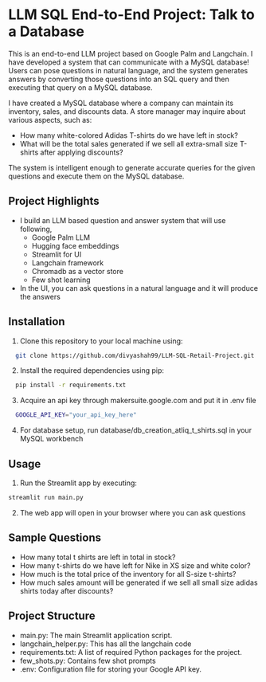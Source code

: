 
# LLM SQL End-to-End Project: Talk to a Database  

This is an end-to-end LLM project based on Google Palm and Langchain. I have developed a system that can communicate with a MySQL database! Users can pose questions in natural language, and the system generates answers by converting those questions into an SQL query and then executing that query on a MySQL database.

I have created a MySQL database where a company can maintain its inventory, sales, and discounts data. A store manager may inquire about various aspects, such as:

- How many white-colored Adidas T-shirts do we have left in stock?
- What will be the total sales generated if we sell all extra-small size T-shirts after applying discounts?

The system is intelligent enough to generate accurate queries for the given questions and execute them on the MySQL database.

## Project Highlights

- I build an LLM based question and answer system that will use following,
  - Google Palm LLM
  - Hugging face embeddings
  - Streamlit for UI
  - Langchain framework
  - Chromadb as a vector store
  - Few shot learning
- In the UI, you can ask questions in a natural language and it will produce the answers


## Installation

1. Clone this repository to your local machine using:

```bash
  git clone https://github.com/divyashah99/LLM-SQL-Retail-Project.git
```
2. Install the required dependencies using pip:

```bash
  pip install -r requirements.txt
```
3. Acquire an api key through makersuite.google.com and put it in .env file

```bash
  GOOGLE_API_KEY="your_api_key_here"
```
4. For database setup, run database/db_creation_atliq_t_shirts.sql in your MySQL workbench

## Usage

1. Run the Streamlit app by executing:
```bash
streamlit run main.py

```

2. The web app will open in your browser where you can ask questions

## Sample Questions
  - How many total t shirts are left in total in stock?
  - How many t-shirts do we have left for Nike in XS size and white color?
  - How much is the total price of the inventory for all S-size t-shirts?
  - How much sales amount will be generated if we sell all small size adidas shirts today after discounts?
  
## Project Structure

- main.py: The main Streamlit application script.
- langchain_helper.py: This has all the langchain code
- requirements.txt: A list of required Python packages for the project.
- few_shots.py: Contains few shot prompts
- .env: Configuration file for storing your Google API key.
